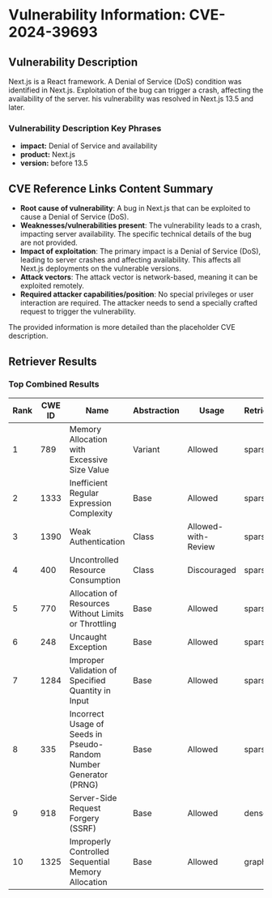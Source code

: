 # Vulnerability Information: CVE-2024-39693

## Vulnerability Description
Next.js is a React framework. A Denial of Service (DoS) condition was identified in Next.js. Exploitation of the bug can trigger a crash, affecting the availability of the server. his vulnerability was resolved in Next.js 13.5 and later.

### Vulnerability Description Key Phrases
- **impact:** Denial of Service and availability
- **product:** Next.js
- **version:** before 13.5

## CVE Reference Links Content Summary
- **Root cause of vulnerability**: A bug in Next.js that can be exploited to cause a Denial of Service (DoS).
- **Weaknesses/vulnerabilities present**: The vulnerability leads to a crash, impacting server availability. The specific technical details of the bug are not provided.
- **Impact of exploitation**: The primary impact is a Denial of Service (DoS), leading to server crashes and affecting availability. This affects all Next.js deployments on the vulnerable versions.
- **Attack vectors**: The attack vector is network-based, meaning it can be exploited remotely.
- **Required attacker capabilities/position**: No special privileges or user interaction are required. The attacker needs to send a specially crafted request to trigger the vulnerability.

The provided information is more detailed than the placeholder CVE description.

## Retriever Results

### Top Combined Results

| Rank | CWE ID | Name | Abstraction | Usage  | Retrievers | Individual Scores |
|------|--------|------|-------------|-------|------------|-------------------|
| 1 | 789 | Memory Allocation with Excessive Size Value | Variant | Allowed | sparse | 0.092 |
| 2 | 1333 | Inefficient Regular Expression Complexity | Base | Allowed | sparse | 0.091 |
| 3 | 1390 | Weak Authentication | Class | Allowed-with-Review | sparse | 0.089 |
| 4 | 400 | Uncontrolled Resource Consumption | Class | Discouraged | sparse | 0.088 |
| 5 | 770 | Allocation of Resources Without Limits or Throttling | Base | Allowed | sparse | 0.088 |
| 6 | 248 | Uncaught Exception | Base | Allowed | sparse | 0.087 |
| 7 | 1284 | Improper Validation of Specified Quantity in Input | Base | Allowed | sparse | 0.083 |
| 8 | 335 | Incorrect Usage of Seeds in Pseudo-Random Number Generator (PRNG) | Base | Allowed | sparse | 0.083 |
| 9 | 918 | Server-Side Request Forgery (SSRF) | Base | Allowed | dense | 0.457 |
| 10 | 1325 | Improperly Controlled Sequential Memory Allocation | Base | Allowed | graph | 0.003 |

